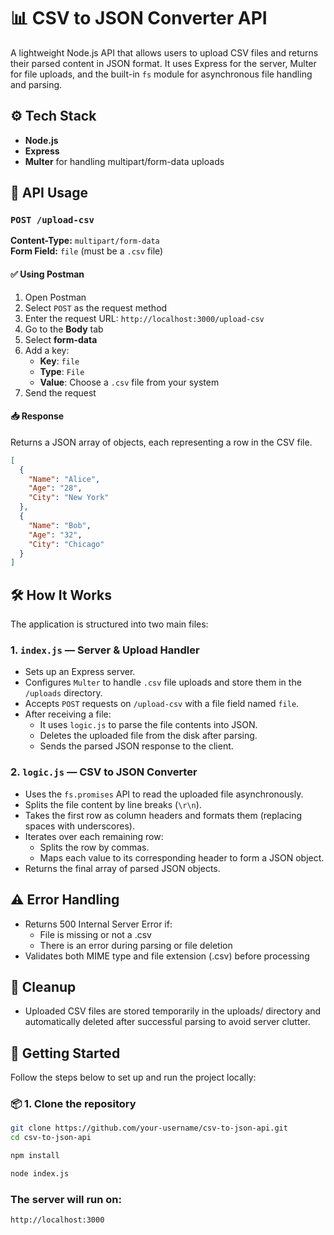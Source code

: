 # 📊 CSV to JSON Converter API

A lightweight Node.js API that allows users to upload CSV files and returns their parsed content in JSON format. It uses Express for the server, Multer for file uploads, and the built-in `fs` module for asynchronous file handling and parsing.


## ⚙️ Tech Stack

- **Node.js**
- **Express**
- **Multer** for handling multipart/form-data uploads

## 🔁 API Usage

### `POST /upload-csv`

**Content-Type:** `multipart/form-data`  
**Form Field:** `file` (must be a `.csv` file)

#### ✅ Using Postman

1. Open Postman
2. Select `POST` as the request method
3. Enter the request URL: `http://localhost:3000/upload-csv`
4. Go to the **Body** tab
5. Select **form-data**
6. Add a key:
   - **Key**: `file`  
   - **Type**: `File`  
   - **Value**: Choose a `.csv` file from your system
7. Send the request

#### 📥 Response

Returns a JSON array of objects, each representing a row in the CSV file.

```json
[
  {
    "Name": "Alice",
    "Age": "28",
    "City": "New York"
  },
  {
    "Name": "Bob",
    "Age": "32",
    "City": "Chicago"
  }
]
```

## 🛠 How It Works

The application is structured into two main files:

### 1. `index.js` — Server & Upload Handler
- Sets up an Express server.
- Configures `Multer` to handle `.csv` file uploads and store them in the `/uploads` directory.
- Accepts `POST` requests on `/upload-csv` with a file field named `file`.
- After receiving a file:
  - It uses `logic.js` to parse the file contents into JSON.
  - Deletes the uploaded file from the disk after parsing.
  - Sends the parsed JSON response to the client.

### 2. `logic.js` — CSV to JSON Converter
- Uses the `fs.promises` API to read the uploaded file asynchronously.
- Splits the file content by line breaks (`\r\n`).
- Takes the first row as column headers and formats them (replacing spaces with underscores).
- Iterates over each remaining row:
  - Splits the row by commas.
  - Maps each value to its corresponding header to form a JSON object.
- Returns the final array of parsed JSON objects.


## ⚠️ Error Handling
- Returns 500 Internal Server Error if:
  - File is missing or not a .csv
  - There is an error during parsing or file deletion
- Validates both MIME type and file extension (.csv) before processing

## 🧹 Cleanup
- Uploaded CSV files are stored temporarily in the uploads/ directory and automatically deleted after successful parsing to avoid server clutter.

## 🚀 Getting Started

Follow the steps below to set up and run the project locally:

### 📦 1. Clone the repository

```bash
git clone https://github.com/your-username/csv-to-json-api.git
cd csv-to-json-api
```

```bash
npm install
```
```bash
node index.js
```
### The server will run on:
```
http://localhost:3000
```
